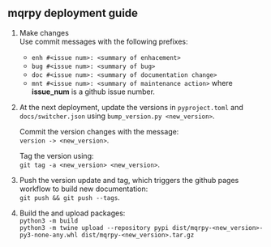 mqrpy deployment guide
----------------------

1.  Make changes<br>
    Use commit messages with the following prefixes:<br>
    * `enh #<issue num>: <summary of enhacement>`
    * `bug #<issue num>: <summary of bug>`
    * `doc #<issue num>: <summary of documentation change>`
    * `mnt #<issue num>: <summary of maintenance action>`
    where __issue_num__ is a github issue number.

2.  At the next deployment, update the versions in `pyproject.toml` and `docs/switcher.json`
    using `bump_version.py <new_version>`.

    Commit the version changes with the message:<br>
    `version -> <new_version>`.

    Tag the version using:<br>
    `git tag -a <new_version> <new_version>`.

3.  Push the version update and tag, which triggers the github pages workflow to build new documentation:<br>
    `git push && git push --tags`.

4.  Build the and upload packages:<br>
    `python3 -m build`<br>
    `python3 -m twine upload --repository pypi dist/mqrpy-<new_version>-py3-none-any.whl dist/mqrpy-<new_version>.tar.gz`
